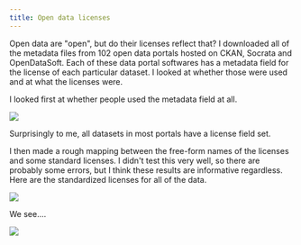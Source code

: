 ```yaml
---
title: Open data licenses
---
```

Open data are "open", but do their licenses reflect that?
I downloaded all of the metadata files from 102 open data
portals hosted on CKAN, Socrata and OpenDataSoft. Each of
these data portal softwares has a metadata field for the
license of each particular dataset. I looked at whether
those were used and at what the licenses were.

I looked first at whether people used the metadata field at
all.

![](p1.png)

Surprisingly to me, all datasets in most portals have a
license field set.

I then made a rough mapping between the free-form names of the
licenses and some standard licenses. I didn't test this
very well, so there are probably some errors, but I think
these results are informative regardless. Here are the
standardized licenses for all of the data.

![](p2.png)

We see....

![](p3.png)
